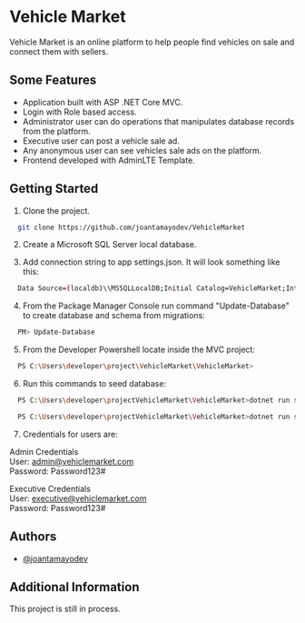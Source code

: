 
# Vehicle Market

Vehicle Market is an online platform to help people find vehicles on sale and connect them with sellers. 

## Some Features

-	Application built with ASP .NET Core MVC.
-	Login with Role based access.
-	Administrator user can do operations that manipulates database records from the platform.
-	Executive user can post a vehicle sale ad.
- Any anonymous user can see vehicles sale ads on the platform.
-	Frontend developed with AdminLTE Template. 

## Getting Started 

1. Clone the project.

```bash
  git clone https://github.com/joantamayodev/VehicleMarket
```

2. Create a Microsoft SQL Server local database.

3. Add connection string to app settings.json. It will look something like this:

```bash
  Data Source=(localdb)\\MSSQLLocalDB;Initial Catalog=VehicleMarket;Integrated Security=True;Connect Timeout=30;Encrypt=False;TrustServerCertificate=False;ApplicationIntent=ReadWrite;MultiSubnetFailover=False
```
4. From the Package Manager Console run command "Update-Database" to create database and schema from migrations:

```bash
  PM> Update-Database
```
5. From the Developer Powershell locate inside the MVC project:

```bash
  PS C:\Users\developer\project\VehicleMarket\VehicleMarket>
```
6. Run this commands to seed database:

```bash
  PS C:\Users\developer\projectVehicleMarket\VehicleMarket>dotnet run seeddata
```
```bash
  PS C:\Users\developer\projectVehicleMarket\VehicleMarket>dotnet run seedusers
```
7. Credentials for users are:

Admin Credentials\
User: admin@vehiclemarket.com\
Password: Password123#

Executive Credentials\
User: executive@vehiclemarket.com\
Password: Password123#

## Authors

- [@joantamayodev](https://www.github.com/joantamayodev)


## Additional Information

This project is still in process.
